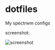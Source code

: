dotfiles
========

My spectrwm configs

screenshot:

![screenshot](https://raw.githubusercontent.com/pablokbs/dotfiles/master/screenshots/1.png)
